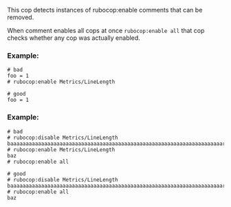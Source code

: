 This cop detects instances of rubocop:enable comments that can be
removed.

When comment enables all cops at once `rubocop:enable all`
that cop checks whether any cop was actually enabled.
### Example:
    # bad
    foo = 1
    # rubocop:enable Metrics/LineLength

    # good
    foo = 1
### Example:
    # bad
    # rubocop:disable Metrics/LineLength
    baaaaaaaaaaaaaaaaaaaaaaaaaaaaaaaaaaaaaaaaaaaaaaaaaaaaaaaaaaaaaaaaaaaaarrrrrrrrrrrrr
    # rubocop:enable Metrics/LineLength
    baz
    # rubocop:enable all

    # good
    # rubocop:disable Metrics/LineLength
    baaaaaaaaaaaaaaaaaaaaaaaaaaaaaaaaaaaaaaaaaaaaaaaaaaaaaaaaaaaaaaaaaaaaarrrrrrrrrrrrr
    # rubocop:enable all
    baz